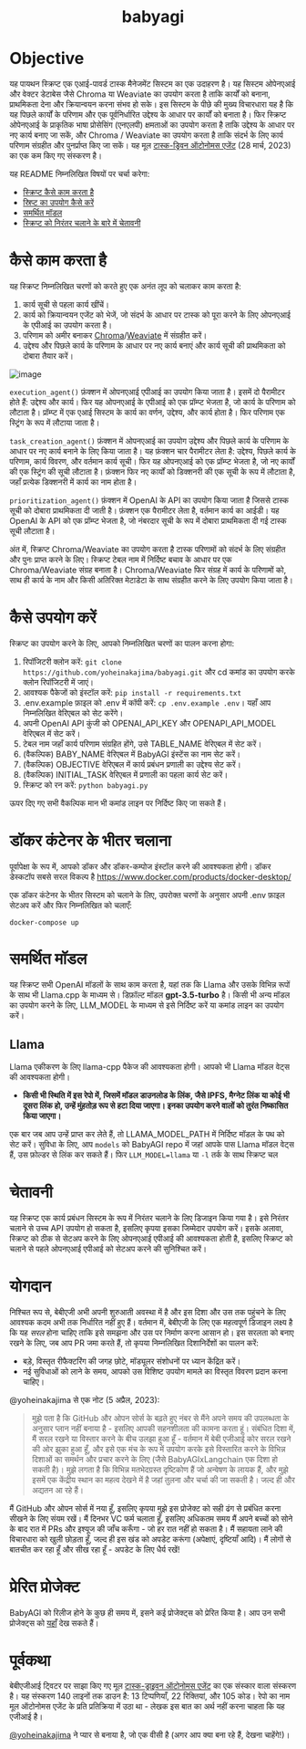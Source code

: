 <h1 align="center"> babyagi </h1>

# Objective

यह पायथन स्क्रिप्ट एक एआई-पावर्ड टास्क मैनेजमेंट सिस्टम का एक उदाहरण है। यह सिस्टम ओपेनएआई और वेक्टर डेटाबेस जैसे Chroma या Weaviate का उपयोग करता है ताकि कार्यों को बनाना, प्राथमिकता देना और क्रियान्वयन करना संभव हो सके। इस सिस्टम के पीछे की मुख्य विचारधारा यह है कि यह पिछले कार्यों के परिणाम और एक पूर्वनिर्धारित उद्देश्य के आधार पर कार्यों को बनाता है। फिर स्क्रिप्ट ओपेनएआई के प्राकृतिक भाषा प्रोसेसिंग (एनएलपी) क्षमताओं का उपयोग करता है ताकि उद्देश्य के आधार पर नए कार्य बनाए जा सकें, और Chroma / Weaviate का उपयोग करता है ताकि संदर्भ के लिए कार्य परिणाम संग्रहीत और पुनर्प्राप्त किए जा सकें। यह मूल [टास्क-ड्रिवन ऑटोनोमस एजेंट](https://twitter.com/yoheinakajima/status/1640934493489070080?s=20) (28 मार्च, 2023) का एक कम किए गए संस्करण है।

यह README निम्नलिखित विषयों पर चर्चा करेगा:

- [स्क्रिप्ट कैसे काम करता है](#how-it-works)
- [स्रिप्ट का उपयोग कैसे करें](#how-to-use)
- [समर्थित मॉडल](#supported-models)
- [स्क्रिप्ट को निरंतर चलाने के बारे में चेतावनी](#continous-script-warning)

# कैसे काम करता है <a name="how-it-works"></a>


यह स्क्रिप्ट निम्नलिखित चरणों को करते हुए एक अनंत लूप को चलाकर काम करता है:

1. कार्य सूची से पहला कार्य खींचें।
2. कार्य को क्रियान्वयन एजेंट को भेजें, जो संदर्भ के आधार पर टास्क को पूरा करने के लिए ओपनएआई के एपीआई का उपयोग करता है।
3. परिणाम को अमीर बनाकर [Chroma](https://docs.trychroma.com)/[Weaviate](https://weaviate.io/) में संग्रहीत करें।
4. उद्देश्य और पिछले कार्य के परिणाम के आधार पर नए कार्य बनाएं और कार्य सूची की प्राथमिकता को दोबारा तैयार करें।

![image](https://user-images.githubusercontent.com/21254008/235015461-543a897f-70cc-4b63-941a-2ae3c9172b11.png)


`execution_agent()` फ़ंक्शन में ओपनएआई एपीआई का उपयोग किया जाता है। इसमें दो पैरामीटर होते हैं: उद्देश्य और कार्य। फिर यह ओपनएआई के एपीआई को एक प्रॉम्प्ट भेजता है, जो कार्य के परिणाम को लौटाता है। प्रॉम्प्ट में एक एआई सिस्टम के कार्य का वर्णन, उद्देश्य, और कार्य होता है। फिर परिणाम एक स्ट्रिंग के रूप में लौटाया जाता है।

`task_creation_agent()` फ़ंक्शन में ओपनएआई का उपयोग उद्देश्य और पिछले कार्य के परिणाम के आधार पर नए कार्य बनाने के लिए किया जाता है। यह फ़ंक्शन चार पैरामीटर लेता है: उद्देश्य, पिछले कार्य के परिणाम, कार्य विवरण, और वर्तमान कार्य सूची। फिर यह ओपनएआई को एक प्रॉम्प्ट भेजता है, जो नए कार्यों की एक स्ट्रिंग की सूची लौटाता है। फ़ंक्शन फिर नए कार्यों को डिक्शनरी की एक सूची के रूप में लौटाता है, जहाँ प्रत्येक डिक्शनरी में कार्य का नाम होता है।


`prioritization_agent()` फ़ंक्शन में OpenAI के API का उपयोग किया जाता है जिससे टास्क सूची को दोबारा प्राथमिकता दी जाती है। फ़ंक्शन एक पैरामीटर लेता है, वर्तमान कार्य का आईडी। यह OpenAI के API को एक प्रॉम्प्ट भेजता है, जो नंबरदार सूची के रूप में दोबारा प्राथमिकता दी गई टास्क सूची लौटाता है।

अंत में, स्क्रिप्ट Chroma/Weaviate का उपयोग करता है टास्क परिणामों को संदर्भ के लिए संग्रहीत और पुनः प्राप्त करने के लिए। स्क्रिप्ट टेबल नाम में निर्दिष्ट बचाव के आधार पर एक Chroma/Weaviate संग्रह बनाता है। Chroma/Weaviate फिर संग्रह में कार्य के परिणामों को, साथ ही कार्य के नाम और किसी अतिरिक्त मेटाडेटा के साथ संग्रहीत करने के लिए उपयोग किया जाता है।

# कैसे उपयोग करें<a name="how-to-use"></a>

स्क्रिप्ट का उपयोग करने के लिए, आपको निम्नलिखित चरणों का पालन करना होगा:

1. रिपॉजिटरी क्लोन करें: `git clone https://github.com/yoheinakajima/babyagi.git` और cd कमांड का उपयोग करके क्लोन रिपॉजिटरी में जाएं।
2. आवश्यक पैकेजों को इंस्टॉल करें: `pip install -r requirements.txt`
3. .env.example फ़ाइल को .env में कॉपी करें: `cp .env.example .env`। यहाँ आप निम्नलिखित वेरिएबल को सेट करेंगे।
4. अपनी OpenAI API कुंजी को OPENAI_API_KEY और OPENAPI_API_MODEL वेरिएबल में सेट करें।
5. टेबल नाम जहाँ कार्य परिणाम संग्रहित होंगे, उसे TABLE_NAME वेरिएबल में सेट करें।
6. (वैकल्पिक) BABY_NAME वेरिएबल में BabyAGI इंस्टेंस का नाम सेट करें।
7. (वैकल्पिक) OBJECTIVE वेरिएबल में कार्य प्रबंधन प्रणाली का उद्देश्य सेट करें।
8. (वैकल्पिक) INITIAL_TASK वेरिएबल में प्रणाली का पहला कार्य सेट करें।
9. स्क्रिप्ट को रन करें: `python babyagi.py`

ऊपर दिए गए सभी वैकल्पिक मान भी कमांड लाइन पर निर्दिष्ट किए जा सकते हैं।

# डॉकर कंटेनर के भीतर चलाना

पूर्वापेक्षा के रूप में, आपको डॉकर और डॉकर-कम्पोज इंस्टॉल करने की आवश्यकता होगी। डॉकर डेस्कटॉप सबसे सरल विकल्प है https://www.docker.com/products/docker-desktop/

एक डॉकर कंटेनर के भीतर सिस्टम को चलाने के लिए, उपरोक्त चरणों के अनुसार अपनी .env फ़ाइल सेटअप करें और फिर निम्नलिखित को चलाएँ:

```
docker-compose up
```

# समर्थित मॉडल<a name="supported-models"></a>

यह स्क्रिप्ट सभी OpenAI मॉडलों के साथ काम करता है, यहां तक ​​कि Llama और उसके विभिन्न रूपों के साथ भी Llama.cpp के माध्यम से। डिफ़ॉल्ट मॉडल **gpt-3.5-turbo** है। किसी भी अन्य मॉडल का उपयोग करने के लिए, LLM_MODEL के माध्यम से इसे निर्दिष्ट करें या कमांड लाइन का उपयोग करें।

## Llama

Llama एकीकरण के लिए llama-cpp पैकेज की आवश्यकता होगी। आपको भी Llama मॉडल वेट्स की आवश्यकता होगी।

- **किसी भी स्थिति में इस रेपो में, जिसमें मॉडल डाउनलोड के लिंक, जैसे IPFS, मैग्नेट लिंक या कोई भी दूसरा लिंक हो, उन्हें मुंहतोड़ रूप से हटा दिया जाएगा। इनका उपयोग करने वालों को तुरंत निष्कासित किया जाएगा।**

एक बार जब आप उन्हें प्राप्त कर लेते हैं, तो LLAMA_MODEL_PATH में निर्दिष्ट मॉडल के पथ को सेट करें। सुविधा के लिए, आप `models` को BabyAGI repo में जहां आपके पास Llama मॉडल वेट्स हैं, उस फ़ोल्डर से लिंक कर सकते हैं। फिर `LLM_MODEL=llama` या `-l` तर्क के साथ स्क्रिप्ट चल

# चेतावनी

यह स्क्रिप्ट एक कार्य प्रबंधन सिस्टम के रूप में निरंतर चलाने के लिए डिजाइन किया गया है। इसे निरंतर चलाने से उच्च API उपयोग हो सकता है, इसलिए कृपया इसका जिम्मेदार उपयोग करें। इसके अलावा, स्क्रिप्ट को ठीक से सेटअप करने के लिए ओपनएआई एपीआई की आवश्यकता होती है, इसलिए स्क्रिप्ट को चलाने से पहले ओपनएआई एपीआई को सेटअप करने की सुनिश्चित करें।

# योगदान

निश्चित रूप से, बेबीएजी अभी अपनी शुरुआती अवस्था में है और इस दिशा और उस तक पहुंचने के लिए आवश्यक कदम अभी तक निर्धारित नहीं हुए हैं। वर्तमान में, बेबीएजी के लिए एक महत्वपूर्ण डिजाइन लक्ष्य है कि यह _सरल_ होना चाहिए ताकि इसे समझना और उस पर निर्माण करना आसान हो। इस सरलता को बनाए रखने के लिए, जब आप PR जमा करते हैं, तो कृपया निम्नलिखित दिशानिर्देशों का पालन करें:

- बड़े, विस्तृत रीफैक्टरिंग की जगह छोटे, मॉड्यूलर संशोधनों पर ध्यान केंद्रित करें।
- नई सुविधाओं को लाने के समय, आपको उस विशिष्ट उपयोग मामले का विस्तृत विवरण प्रदान करना चाहिए।

@yoheinakajima से एक नोट (5 अप्रैल, 2023):

> मुझे पता है कि GitHub और ओपन सोर्स के बढ़ते हुए नंबर से मैंने अपने समय की उपलब्धता के अनुसार प्लान नहीं बनाया है - इसलिए आपकी सहनशीलता की कामना करता हूं। संबंधित दिशा में, मैं सरल रखने या विस्तार करने के बीच उलझा हुआ हूँ - वर्तमान में बेबी एजीआई कोर सरल रखने की ओर झुका हुआ हूँ, और इसे एक मंच के रूप में उपयोग करके इसे विस्तारित करने के विभिन्न दिशाओं का समर्थन और प्रचार करने के लिए (जैसे BabyAGIxLangchain एक दिशा हो सकती है)। मुझे लगता है कि विभिन्न मतभेदग्रस्त दृष्टिकोण हैं जो अन्वेषण के लायक हैं, और मुझे इसमें एक केंद्रीय स्थान का महत्व देखने में है जहां तुलना और चर्चा की जा सकती है। जल्द ही और अद्यतन आ रहे हैं।

मैं GitHub और ओपन सोर्स में नया हूँ, इसलिए कृपया मुझे इस प्रोजेक्ट को सही ढंग से प्रबंधित करना सीखने के लिए संयम रखें। मैं दिनभर VC फर्म चलाता हूँ, इसलिए अधिकतम समय मैं अपने बच्चों को सोने के बाद रात में PRs और इश्यूज की जाँच करूँगा - जो हर रात नहीं हो सकता है। मैं सहायता लाने की विचारधारा को खुली छोड़ता हूँ, जल्द ही इस खंड को अपडेट करूंगा (अपेक्षाएं, दृष्टियाँ आदि)। मैं लोगों से बातचीत कर रहा हूँ और सीख रहा हूँ - अपडेट के लिए धैर्य रखें!

# प्रेरित प्रोजेक्ट

BabyAGI को रिलीज होने के कुछ ही समय में, इसने कई प्रोजेक्ट्स को प्रेरित किया है। आप उन सभी प्रोजेक्ट्स को [यहाँ](docs/inspired-projects.md) देख सकते हैं।

# पूर्वकथा

बेबीएजीआई ट्विटर पर साझा किए गए मूल [टास्क-ड्राइवन ऑटोनोमस एजेंट](https://twitter.com/yoheinakajima/status/1640934493489070080?s=20) का एक संस्कार वाला संस्करण है। यह संस्करण 140 लाइनों तक डाउन है: 13 टिप्पणियाँ, 22 रिक्तियां, और 105 कोड। रेपो का नाम मूल ऑटोनोमस एजेंट के प्रति प्रतिक्रिया में उठा था - लेखक इस बात का अर्थ नहीं करना चाहता कि यह एजीआई है।

[@yoheinakajima](https://twitter.com/yoheinakajima) ने प्यार से बनाया है, जो एक वीसी है (अगर आप क्या बना रहे हैं, देखना चाहेंगे!)।
